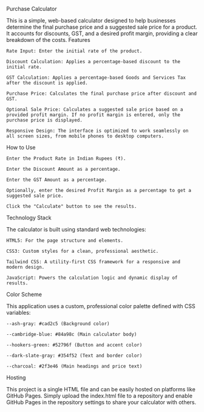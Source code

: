 Purchase Calculator

This is a simple, web-based calculator designed to help businesses determine the final purchase price and a suggested sale price for a product. It accounts for discounts, GST, and a desired profit margin, providing a clear breakdown of the costs.
Features

    Rate Input: Enter the initial rate of the product.

    Discount Calculation: Applies a percentage-based discount to the initial rate.

    GST Calculation: Applies a percentage-based Goods and Services Tax after the discount is applied.

    Purchase Price: Calculates the final purchase price after discount and GST.

    Optional Sale Price: Calculates a suggested sale price based on a provided profit margin. If no profit margin is entered, only the purchase price is displayed.

    Responsive Design: The interface is optimized to work seamlessly on all screen sizes, from mobile phones to desktop computers.

How to Use

    Enter the Product Rate in Indian Rupees (₹).

    Enter the Discount Amount as a percentage.

    Enter the GST Amount as a percentage.

    Optionally, enter the desired Profit Margin as a percentage to get a suggested sale price.

    Click the "Calculate" button to see the results.

Technology Stack

The calculator is built using standard web technologies:

    HTML5: For the page structure and elements.

    CSS3: Custom styles for a clean, professional aesthetic.

    Tailwind CSS: A utility-first CSS framework for a responsive and modern design.

    JavaScript: Powers the calculation logic and dynamic display of results.

Color Scheme

This application uses a custom, professional color palette defined with CSS variables:

    --ash-gray: #cad2c5 (Background color)

    --cambridge-blue: #84a98c (Main calculator body)

    --hookers-green: #52796f (Button and accent color)

    --dark-slate-gray: #354f52 (Text and border color)

    --charcoal: #2f3e46 (Main headings and price text)

Hosting

This project is a single HTML file and can be easily hosted on platforms like GitHub Pages. Simply upload the index.html file to a repository and enable GitHub Pages in the repository settings to share your calculator with others.